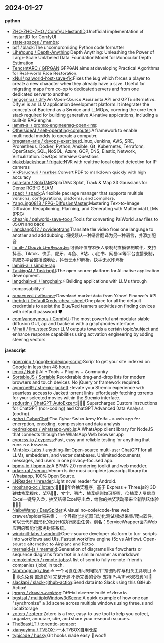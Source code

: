 ## 2024-01-27

#### python
* [ZHO-ZHO-ZHO / ComfyUI-InstantID](https://github.com/ZHO-ZHO-ZHO/ComfyUI-InstantID):Unofficial implementation of InstantID for ComfyUI
* [state-spaces / mamba](https://github.com/state-spaces/mamba):
* [psf / black](https://github.com/psf/black):The uncompromising Python code formatter
* [LiheYoung / Depth-Anything](https://github.com/LiheYoung/Depth-Anything):Depth Anything: Unleashing the Power of Large-Scale Unlabeled Data. Foundation Model for Monocular Depth Estimation
* [TencentARC / GFPGAN](https://github.com/TencentARC/GFPGAN):GFPGAN aims at developing Practical Algorithms for Real-world Face Restoration.
* [xNul / palworld-host-save-fix](https://github.com/xNul/palworld-host-save-fix):Fixes the bug which forces a player to create a new character when they already have a save. Useful for migrating maps from co-op to dedicated servers and from one dedicated server to another.
* [langgenius / dify](https://github.com/langgenius/dify):An Open-Source Assistants API and GPTs alternative. Dify.AI is an LLM application development platform. It integrates the concepts of Backend as a Service and LLMOps, covering the core tech stack required for building generative AI-native applications, including a built-in RAG engine.
* [lamini-ai / prompt-engineering-open-llms](https://github.com/lamini-ai/prompt-engineering-open-llms):
* [OthersideAI / self-operating-computer](https://github.com/OthersideAI/self-operating-computer):A framework to enable multimodal models to operate a computer.
* [bregman-arie / devops-exercises](https://github.com/bregman-arie/devops-exercises):Linux, Jenkins, AWS, SRE, Prometheus, Docker, Python, Ansible, Git, Kubernetes, Terraform, OpenStack, SQL, NoSQL, Azure, GCP, DNS, Elastic, Network, Virtualization. DevOps Interview Questions
* [blakeblackshear / frigate](https://github.com/blakeblackshear/frigate):NVR with realtime local object detection for IP cameras
* [VikParuchuri / marker](https://github.com/VikParuchuri/marker):Convert PDF to markdown quickly with high accuracy
* [spla-tam / SplaTAM](https://github.com/spla-tam/SplaTAM):SplaTAM: Splat, Track & Map 3D Gaussians for Dense RGB-D SLAM
* [spack / spack](https://github.com/spack/spack):A flexible package manager that supports multiple versions, configurations, platforms, and compilers.
* [YangLing0818 / RPG-DiffusionMaster](https://github.com/YangLing0818/RPG-DiffusionMaster):Mastering Text-to-Image Diffusion: Recaptioning, Planning, and Generating with Multimodal LLMs (PRG)
* [cheahjs / palworld-save-tools](https://github.com/cheahjs/palworld-save-tools):Tools for converting PalWorld .sav files to JSON and back
* [jianchang512 / pyvideotrans](https://github.com/jianchang512/pyvideotrans):Translate the video from one language to another and add dubbing. 将视频从一种语言翻译为另一种语言，并添加配音
* [ihmily / DouyinLiveRecorder](https://github.com/ihmily/DouyinLiveRecorder):可循环值守和多人录制的直播录制软件，支持抖音、Tiktok、快手、虎牙、斗鱼、B站、小红书、网易cc等平台直播录制，抓取多平台直播源地址，抖音无水印解析，快手无水印解析
* [lamini-ai / simple-rag](https://github.com/lamini-ai/simple-rag):
* [TaskingAI / TaskingAI](https://github.com/TaskingAI/TaskingAI):The open source platform for AI-native application development.
* [langchain-ai / langchain](https://github.com/langchain-ai/langchain):⚡ Building applications with LLMs through composability ⚡
* [ranaroussi / yfinance](https://github.com/ranaroussi/yfinance):Download market data from Yahoo! Finance's API
* [ihebski / DefaultCreds-cheat-sheet](https://github.com/ihebski/DefaultCreds-cheat-sheet):One place for all the default credentials to assist the Blue/Red teamers activities on finding devices with default password 🛡️
* [comfyanonymous / ComfyUI](https://github.com/comfyanonymous/ComfyUI):The most powerful and modular stable diffusion GUI, api and backend with a graph/nodes interface.
* [Mihaiii / llm_steer](https://github.com/Mihaiii/llm_steer):Steer LLM outputs towards a certain topic/subject and enhance response capabilities using activation engineering by adding steering vectors

#### javascript
* [goenning / google-indexing-script](https://github.com/goenning/google-indexing-script):Script to get your site indexed on Google in less than 48 hours
* [lencx / Noi](https://github.com/lencx/Noi):🦄 AI + Tools + Plugins + Community
* [SortableJS / Sortable](https://github.com/SortableJS/Sortable):Reorderable drag-and-drop lists for modern browsers and touch devices. No jQuery or framework required.
* [aymene69 / stremio-jackett](https://github.com/aymene69/stremio-jackett):Elevate your Stremio experience with seamless access to Jackett torrent links, effortlessly fetching torrents for your selected movies within the Stremio interface.
* [spdustin / ChatGPT-AutoExpert](https://github.com/spdustin/ChatGPT-AutoExpert):🚀🧠💬 Supercharged Custom Instructions for ChatGPT (non-coding) and ChatGPT Advanced Data Analysis (coding).
* [gchq / CyberChef](https://github.com/gchq/CyberChef):The Cyber Swiss Army Knife - a web app for encryption, encoding, compression and data analysis
* [pedroslopez / whatsapp-web.js](https://github.com/pedroslopez/whatsapp-web.js):A WhatsApp client library for NodeJS that connects through the WhatsApp Web browser app
* [cypress-io / cypress](https://github.com/cypress-io/cypress):Fast, easy and reliable testing for anything that runs in a browser.
* [Mintplex-Labs / anything-llm](https://github.com/Mintplex-Labs/anything-llm):Open-source multi-user ChatGPT for all LLMs, embedders, and vector databases. Unlimited documents, messages, and users in one privacy-focused app.
* [bpmn-io / bpmn-js](https://github.com/bpmn-io/bpmn-js):A BPMN 2.0 rendering toolkit and web modeler.
* [orkestral / venom](https://github.com/orkestral/venom):Venom is the most complete javascript library for Whatsapp, 100% Open Source.
* [LNReader / lnreader](https://github.com/LNReader/lnreader):Light novel reader for Android.
* [moshang-xc / lottery](https://github.com/moshang-xc/lottery):🎉🌟✨🎈年会抽奖程序，基于 Express + Three.js的 3D 球体抽奖程序，奖品🧧🎁，文字，图片，抽奖规则均可配置，😜抽奖人员信息Excel一键导入😍，抽奖结果Excel导出😎，给你的抽奖活动带来全新酷炫体验🚀🚀🚀
* [NaiboWang / EasySpider](https://github.com/NaiboWang/EasySpider):A visual no-code/code-free web crawler/spider易采集：一个可视化浏览器自动化测试/数据采集/爬虫软件，可以无代码图形化的设计和执行爬虫任务。别名：ServiceWrapper面向Web应用的智能化服务封装系统。
* [windmill-labs / windmill](https://github.com/windmill-labs/windmill):Open-source developer platform to turn scripts into workflows and UIs. Fastest workflow engine (5x vs Airflow). Open-source alternative to Airplane and Retool.
* [mermaid-js / mermaid](https://github.com/mermaid-js/mermaid):Generation of diagrams like flowcharts or sequence diagrams from text in a similar manner as markdown
* [remoteintech / remote-jobs](https://github.com/remoteintech/remote-jobs):A list of semi to fully remote-friendly companies (jobs) in tech.
* [fanmingming / live](https://github.com/fanmingming/live):✯ 一个可直连访问的电视/广播图标库与相关工具项目 ✯ 🔕 永久免费 直连访问 完整开源 不断完善的台标 支持IPv4/IPv6双栈访问 🔕
* [slackapi / slack-github-action](https://github.com/slackapi/slack-github-action):Send data into Slack using this GitHub Action!
* [jgraph / drawio-desktop](https://github.com/jgraph/drawio-desktop):Official electron build of draw.io
* [bgstaal / multipleWindow3dScene](https://github.com/bgstaal/multipleWindow3dScene):A quick example of how one can "synchronize" a 3d scene across multiple windows using three.js and localStorage
* [zotero / zotero](https://github.com/zotero/zotero):Zotero is a free, easy-to-use tool to help you collect, organize, annotate, cite, and share your research sources.
* [TheBeastLT / torrentio-scraper](https://github.com/TheBeastLT/torrentio-scraper):
* [xianyuyimu / TVBOX-](https://github.com/xianyuyimu/TVBOX-):一木TVBOX自用仓库
* [typicode / husky](https://github.com/typicode/husky):Git hooks made easy 🐶 woof!
